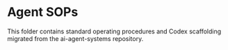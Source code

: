 # Agent SOPs

This folder contains standard operating procedures and Codex scaffolding
migrated from the ai-agent-systems repository.
